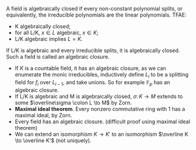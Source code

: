 A field is algebraically closed if every non-constant polynomial splits, or equivalently, the irreducible polynomials are the linear polynomials.
TFAE:
- K algebraically closed;
- for all L/K, $x \in L$ algebraic, $x \in K$;
- L/K algebraic implies $L = K$.

If L/K is algebraic and every irreducible splits, it is algebraically closed. Such a field is called an algebraic closure.
- If $K$ is a countable field, it has an algebraic closure, as we can enumerate the monic irreducibles, inductively define $L_i$ to be a splitting field for $f_i$ over $L_{i-1}$, and take unions. So for example $\mathbb F_p$ has an algebraic closure.
- If L/K is algebraic and M is algebraically closed, $\sigma \colon K \to M$ extends to some $\overline\sigma \colon L \to M$ by Zorn.
- **Maximal ideal theorem**. Every nonzero commutative ring with 1 has a maximal ideal, by Zorn.
- Every field has an algebraic closure. (difficult proof using maximal ideal theorem)
- We can extend an isomorphism $K \to K'$ to an isomorphism $\overline K \to \overline K'$ (not uniquely).